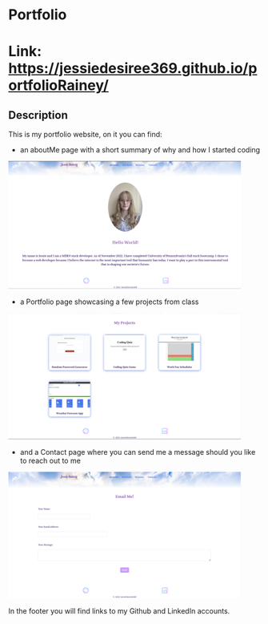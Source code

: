 # Portfolio


# Link: https://jessiedesiree369.github.io/portfolioRainey/


## Description
This is my portfolio website, on it you can find:

- an aboutMe page with a short summary of why and how I started coding
<img width="465" alt="Screen Shot" src=".\src\Assets\aboutMe.png">

- a Portfolio page showcasing a few projects from class
<img width="465" alt="Screen Shot" src=".\src\Assets\projects.png">

- and a Contact page where you can send me a message should you like to reach out to me
<img width="465" alt="Screen Shot" src=".\src\Assets\form.png">

 In the footer you will find links to my Github and
 LinkedIn accounts.
